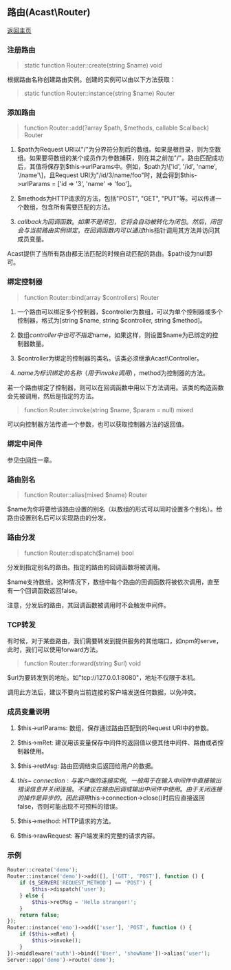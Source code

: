 ## 路由(Acast\\Router)

[返回主页](../Readme.md)

### 注册路由

> static function Router::create(string $name) void

根据路由名称创建路由实例。创建的实例可以由以下方法获取：

> static function Router::instance(string $name) Router

### 添加路由

> function Router::add(?array $path, $methods, callable $callback) Router

1. $path为Request URI以"/"为分界符分割后的数组。如果是根目录，则为空数组。如果要将数组的某个成员作为参数捕获，则在其之前加"/"。路由匹配成功后，其值将保存到$this-\>urlParams中。例如，$path为\['id', '/id', 'name', '/name'\]，且Request URI为"/id/3/name/foo"时，就会得到$this-\>urlParams = \['id => '3', 'name' => 'foo'\]。

2. $methods为HTTP请求的方法，包括"POST", "GET", "PUT"等。可以传递一个数组，包含所有需要匹配的方法。

3. $callback为回调函数。如果不是闭包，它将会自动被转化为闭包。然后，闭包会与当前路由实例绑定，在回调函数内可以通过$this指针调用其方法并访问其成员变量。

Acast提供了当所有路由都无法匹配的时候自动匹配的路由。$path设为null即可。

### 绑定控制器

> function Router::bind(array $controllers) Router 

1. 一个路由可以绑定多个控制器，$controller为数组，可以为单个控制器或多个控制器，格式为\[string $name, string $controller, string $method\]。

2. 数组$controller中也可不指定$name，如果这样，则设置$name为已绑定的控制器数量。

3. $controller为绑定的控制器的类名。该类必须继承Acast\\Controller。

4. $name为标识绑定的名称（用于invoke调用），$method为控制器的方法。

若一个路由绑定了控制器，则可以在回调函数中用以下方法调用。该类的构造函数会先被调用，然后是指定的方法。

> function Router::invoke(string $name, $param = null) mixed 
  
可以向控制器方法传递一个参数，也可以获取控制器方法的返回值。

### 绑定中间件

参见[中间件](Middleware.md)一章。

### 路由别名

> function Router::alias(mixed $name) Router

$name为你将要给该路由设置的别名（以数组的形式可以同时设置多个别名）。给路由设置别名后可以实现路由的分发。

### 路由分发

> function Router::dispatch($name) bool

分发到指定别名的路由。指定的路由的回调函数将被调用。

$name支持数组。这种情况下，数组中每个路由的回调函数将被依次调用，直至有一个回调函数返回false。

注意，分发后的路由，其回调函数被调用时不会触发中间件。

### TCP转发

有时候，对于某些路由，我们需要转发到提供服务的其他端口，如npm的serve，此时，我们可以使用forward方法。

> function Router::forward(string $url) void

$url为要转发到的地址。如"tcp://127.0.0.1:8080"，地址不仅限于本机。

调用此方法后，建议不要向当前连接的客户端发送任何数据，以免冲突。

### 成员变量说明

1. $this-\>urlParams: 数组，保存通过路由匹配到的Request URI中的参数。

2. $this-\>mRet: 建议用该变量保存中间件的返回值以便其他中间件、路由或者控制器使用。

3. $this-\>retMsg: 路由回调结束后返回给用户的数据。

4. $this-\>connection: 与客户端的连接实例。一般用于在输入中间件中直接输出错误信息并关闭连接。不建议在路由回调或输出中间件中使用。由于关闭连接的操作是异步的，因此调用$this-\>connection-\>close\(\)时后应直接返回false，否则可能出现不可预料的错误。

5. $this-\>method: HTTP请求的方法。

6. $this-\>rawRequest: 客户端发来的完整的请求内容。

### 示例

```php
Router::create('demo');
Router::instance('demo')->add([], ['GET', 'POST'], function () {
    if ($_SERVER['REQUEST_METHOD'] == 'POST') {
        $this->dispatch('user');
    } else {
        $this->retMsg = 'Hello stranger!';
    }
    return false;
});
Router::instance('emo')->add(['user'], 'POST', function () {
    if ($this->mRet) {
        $this->invoke();
    }
})->middleware('auth')->bind(['User', 'showName'])->alias('user');
Server::app('demo')->route('demo');
```